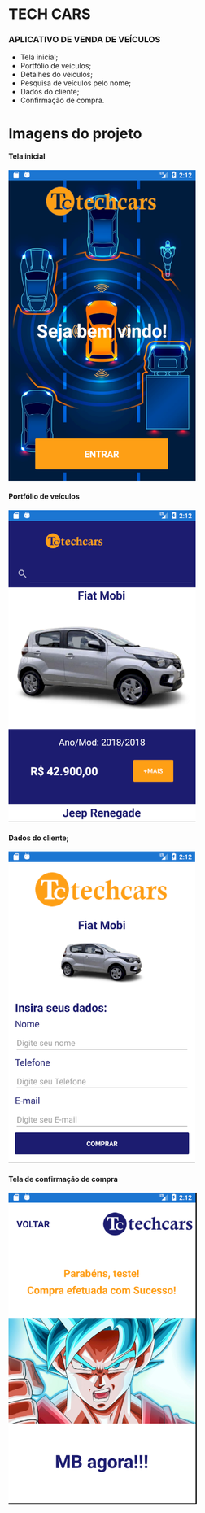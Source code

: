 <h1> TECH CARS </h1>

<h3> APLICATIVO DE VENDA DE VEÍCULOS </h3>
<ul>
    <li> Tela inicial; </li>
    <li> Portfólio de veículos; </li>
    <li> Detalhes do veículos; </li>
    <li> Pesquisa de veículos pelo nome; </li>
    <li> Dados do cliente; </li> 
   <li> Confirmação de compra. </li> 
</ul>

<h1>Imagens do projeto</h1>
<h4> Tela inicial </h4>
<img src="1.png" alt="">
<br />
<h4> Portfólio de veículos </h4>
<img src="2.png" alt="">
<br />
<h4> Dados do cliente; </h4> 
<img src="3.png" alt="">
<br />
<h4> Tela de confirmação de compra </h4> 
<img src="4.png" alt="">
<br />
